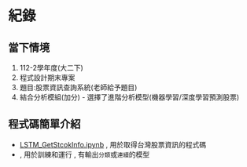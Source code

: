 # 紀錄
## 當下情境
1. 112-2學年度(大二下)
2. 程式設計期末專案
3. 題目:股票資訊查詢系統(老師給予題目)
4. 結合分析模組(加分) - 選擇了進階分析模型(機器學習/深度學習預測股票)
## 程式碼簡單介紹
- [LSTM_GetStcokInfo.ipynb](./LSTM/LSTM_GetStcokInfo.ipynb) , 用於取得台灣股票資訊的程式碼
- [](./LSTM/LSTM_GetStcokInfo.ipynb) , 用於訓練和運行 , 有輸出`分類`或`連續`的模型
